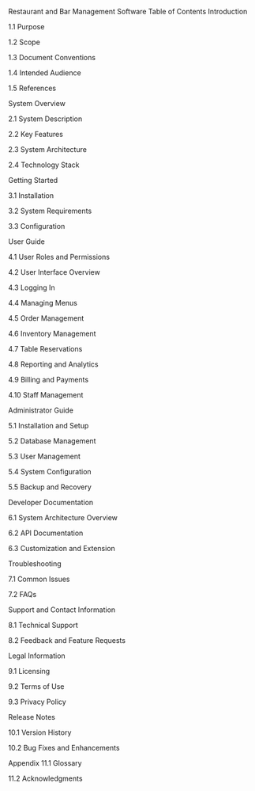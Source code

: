 Restaurant and Bar Management Software
Table of Contents 
Introduction

1.1 Purpose 

1.2 Scope 

1.3 Document Conventions 

1.4 Intended Audience

1.5 References

System Overview


2.1 System Description

2.2 Key Features

2.3 System Architecture

2.4 Technology Stack

Getting Started


3.1 Installation

3.2 System Requirements

3.3 Configuration

User Guide

4.1 User Roles and Permissions

4.2 User Interface Overview

4.3 Logging In

4.4 Managing Menus

4.5 Order Management

4.6 Inventory Management

4.7 Table Reservations

4.8 Reporting and Analytics

4.9 Billing and Payments

4.10 Staff Management

Administrator Guide

5.1 Installation and Setup

5.2 Database Management

5.3 User Management

5.4 System Configuration

5.5 Backup and Recovery

Developer Documentation

6.1 System Architecture Overview

6.2 API Documentation

6.3 Customization and Extension

Troubleshooting

7.1 Common Issues

7.2 FAQs

Support and Contact Information

8.1 Technical Support

8.2 Feedback and Feature Requests

Legal Information

9.1 Licensing

9.2 Terms of Use

9.3 Privacy Policy

Release Notes

10.1 Version History

10.2 Bug Fixes and Enhancements

Appendix
11.1 Glossary

11.2 Acknowledgments

